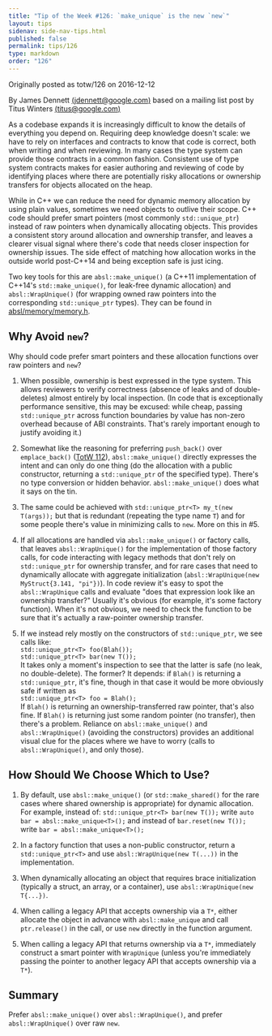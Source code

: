 ```yaml
---
title: "Tip of the Week #126: `make_unique` is the new `new`"
layout: tips
sidenav: side-nav-tips.html
published: false
permalink: tips/126
type: markdown
order: "126"
---
```


Originally posted as totw/126 on 2016-12-12

By James Dennett [(jdennett@google.com)](mailto:jdennett@google.com) based on a
mailing list post by Titus Winters [(titus@google.com)](mailto:titus@google.com)

As a codebase expands it is increasingly difficult to know the details of
everything you depend on. Requiring deep knowledge doesn't scale: we have to
rely on interfaces and contracts to know that code is correct, both when writing
and when reviewing. In many cases the type system can provide those contracts in
a common fashion. Consistent use of type system contracts makes for easier
authoring and reviewing of code by identifying places where there are
potentially risky allocations or ownership transfers for objects allocated on
the heap.

While in C++ we can reduce the need for dynamic memory allocation by using plain
values, sometimes we need objects to outlive their scope. C++ code should prefer
smart pointers (most commonly `std::unique_ptr`) instead of raw pointers when
dynamically allocating objects. This provides a consistent story around
allocation and ownership transfer, and leaves a clearer visual signal where
there's code that needs closer inspection for ownership issues. The side effect
of matching how allocation works in the outside world post-C++14 and being
exception safe is just icing.

Two key tools for this are `absl::make_unique()` (a C++11 implementation of
C++14's `std::make_unique()`, for leak-free dynamic allocation) and
`absl::WrapUnique()` (for wrapping owned raw pointers into the corresponding
`std::unique_ptr` types). They can be found in
[absl/memory/memory.h](https://github.com/abseil/abseil-cpp/blob/master/absl/memory/memory.h). 

## Why Avoid `new`?

Why should code prefer smart pointers and these allocation functions over raw
pointers and `new`?

1.  When possible, ownership is best expressed in the type system. This allows
    reviewers to verify correctness (absence of leaks and of double-deletes)
    almost entirely by local inspection. (In code that is exceptionally
    performance sensitive, this may be excused: while cheap, passing
    `std::unique_ptr` across function boundaries by value has non-zero overhead
    because of ABI constraints. That's rarely important enough to justify
    avoiding it.)

2.  Somewhat like the reasoning for preferring `push_back()` over
    `emplace_back()` ([TotW 112](/tips/112)), `absl::make_unique()` directly
    expresses the intent and can only do one thing (do the allocation with a
    public constructor, returning a `std::unique_ptr` of the specified
    type). There's no type conversion or hidden behavior. `absl::make_unique()`
    does what it says on the tin.

3.  The same could be achieved with `std::unique_ptr<T> my_t(new T(args));` but
    that is redundant (repeating the type name `T`) and for some people there's
    value in minimizing calls to `new`. More on this in \#5.

4.  If all allocations are handled via `absl::make_unique()` or factory calls,
    that leaves `absl::WrapUnique()` for the implementation of those factory
    calls, for code interacting with legacy methods that don't rely on
    `std::unique_ptr` for ownership transfer, and for rare cases that need to
    dynamically allocate with aggregate initialization (`absl::WrapUnique(new
    MyStruct{3.141, "pi"})`). In code review it's easy to spot the
    `absl::WrapUnique` calls and evaluate "does that expression look like an
    ownership transfer?" Usually it's obvious (for example, it's some factory
    function). When it's not obvious, we need to check the function to be sure
    that it's actually a raw-pointer ownership transfer.

5.  If we instead rely mostly on the constructors of `std::unique_ptr`, we see
    calls like: \
    `std::unique_ptr<T> foo(Blah());` \
    `std::unique_ptr<T> bar(new T());` \
    It takes only a moment's inspection to see that the latter is safe (no leak,
    no double-delete). The former? It depends: if `Blah()` is returning a
    `std::unique_ptr`, it's fine, though in that case it would be more obviously
    safe if written as \
    `std::unique_ptr<T> foo = Blah();` \
    If `Blah()` is returning an ownership-transferred raw pointer, that's also
    fine. If `Blah()` is returning just some random pointer (no transfer), then
    there's a problem. Reliance on `absl::make_unique()` and `absl::WrapUnique()`
    (avoiding the constructors) provides an additional visual clue for the
    places where we have to worry (calls to `absl::WrapUnique()`, and only those).

## How Should We Choose Which to Use?

1.  By default, use `absl::make_unique()` (or `std::make_shared()` for the rare
    cases where shared ownership is appropriate) for dynamic allocation. For
    example, instead of: `std::unique_ptr<T> bar(new T());` write `auto bar
    = absl::make_unique<T>();` and instead of `bar.reset(new T());` write
    `bar = absl::make_unique<T>();`

2.  In a factory function that uses a non-public constructor, return a
    `std::unique_ptr<T>` and use `absl::WrapUnique(new T(...))` in the
    implementation.

3.  When dynamically allocating an object that requires brace initialization
    (typically a struct, an array, or a container), use `absl::WrapUnique(new
    T{...})`.

4.  When calling a legacy API that accepts ownership via a `T*`, either allocate
    the object in advance with `absl::make_unique` and call `ptr.release()` in
    the call, or use `new` directly in the function argument.

5.  When calling a legacy API that returns ownership via a `T*`, immediately
    construct a smart pointer with `WrapUnique` (unless you're immediately
    passing the pointer to another legacy API that accepts ownership via a
    `T*`).

## Summary

Prefer `absl::make_unique()` over `absl::WrapUnique()`, and prefer
`absl::WrapUnique()` over raw `new`.
